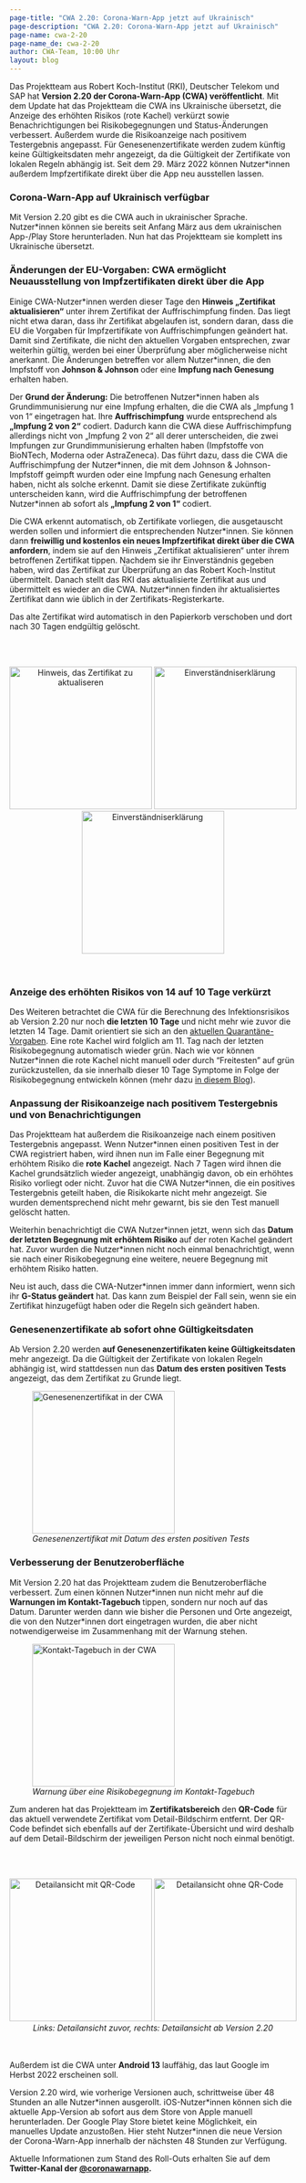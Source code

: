 ```yaml
---
page-title: "CWA 2.20: Corona-Warn-App jetzt auf Ukrainisch"
page-description: "CWA 2.20: Corona-Warn-App jetzt auf Ukrainisch"
page-name: cwa-2-20
page-name_de: cwa-2-20
author: CWA-Team, 10:00 Uhr
layout: blog
---
```


Das Projektteam aus Robert Koch-Institut (RKI), Deutscher Telekom und SAP hat **Version 2.20 der Corona-Warn-App (CWA) veröffentlicht**. Mit dem Update hat das Projektteam die CWA ins Ukrainische übersetzt, die Anzeige des erhöhten Risikos (rote Kachel) verkürzt sowie Benachrichtigungen bei Risikobegegnungen und Status-Änderungen verbessert. Außerdem wurde die Risikoanzeige nach positivem Testergebnis angepasst. Für Genesenenzertifikate werden zudem künftig keine Gültigkeitsdaten mehr angezeigt, da die Gültigkeit der Zertifikate von lokalen Regeln abhängig ist. Seit dem 29. März 2022 können Nutzer*innen außerdem Impfzertifikate direkt über die App neu ausstellen lassen.

<!-- overview -->

### Corona-Warn-App auf Ukrainisch verfügbar
Mit Version 2.20 gibt es die CWA auch in ukrainischer Sprache. Nutzer*innen können sie bereits seit Anfang März aus dem ukrainischen App-/Play Store herunterladen. Nun hat das Projektteam sie komplett ins Ukrainische übersetzt. 

### Änderungen der EU-Vorgaben: CWA ermöglicht Neuausstellung von Impfzertifikaten direkt über die App

Einige CWA-Nutzer\*innen werden dieser Tage den **Hinweis „Zertifikat aktualisieren“** unter ihrem Zertifikat der Auffrischimpfung finden. Das liegt nicht etwa daran, dass ihr Zertifikat abgelaufen ist, sondern daran, dass die EU die Vorgaben für Impfzertifikate von Auffrischimpfungen geändert hat. Damit sind Zertifikate, die nicht den aktuellen Vorgaben entsprechen, zwar weiterhin gültig, werden bei einer Überprüfung aber möglicherweise nicht anerkannt. Die Änderungen betreffen vor allem Nutzer\*innen, die den Impfstoff von **Johnson & Johnson** oder eine **Impfung nach Genesung** erhalten haben.

Der **Grund der Änderung:** Die betroffenen Nutzer\*innen haben als Grundimmunisierung nur eine Impfung erhalten, die die CWA als „Impfung 1 von 1“ eingetragen hat. Ihre **Auffrischimpfung** wurde entsprechend als **„Impfung 2 von 2“** codiert. Dadurch kann die CWA diese Auffrischimpfung allerdings nicht von „Impfung 2 von 2“ all derer unterscheiden, die zwei Impfungen zur Grundimmunisierung erhalten haben (Impfstoffe von BioNTech, Moderna oder AstraZeneca). Das führt dazu, dass die CWA die Auffrischimpfung der Nutzer\*innen, die mit dem Johnson & Johnson-Impfstoff geimpft wurden oder eine Impfung nach Genesung erhalten haben, nicht als solche erkennt. Damit sie diese Zertifikate zukünftig unterscheiden kann, wird die Auffrischimpfung der betroffenen Nutzer*innen ab sofort als **„Impfung 2 von 1“** codiert. 

Die CWA erkennt automatisch, ob Zertifikate vorliegen, die ausgetauscht werden sollen und informiert die entsprechenden Nutzer\*innen. Sie können dann **freiwillig und kostenlos ein neues Impfzertifikat direkt über die CWA anfordern**, indem sie auf den Hinweis „Zertifikat aktualisieren“ unter ihrem betroffenen Zertifikat tippen. Nachdem sie ihr Einverständnis gegeben haben, wird das Zertifikat zur Überprüfung an das Robert Koch-Institut übermittelt. Danach stellt das RKI das aktualisierte Zertifikat aus und übermittelt es wieder an die CWA. Nutzer\*innen finden ihr aktualisiertes Zertifikat dann wie üblich in der Zertifikats-Registerkarte.

Das alte Zertifikat wird automatisch in den Papierkorb verschoben und dort nach 30 Tagen endgültig gelöscht. 

<br></br>
<center> 
<img src="./neuaustellung(1).png" title="Hinweis, das Zertifikat zu aktualiseren" alt="Hinweis, das Zertifikat zu aktualiseren" style="align: center" width=250> <img src="./neuaustellung(2).png" title="Einverständniserklärung" alt="Einverständniserklärung" style="align: center" width=250> <img src="./neuaustellung(3).png" title="Einverständniserklärung" alt="Einverständniserklärung" style="align: center" width=250>
<figcaption aria-hidden="true"><em></em></figcaption>
</center>
<br></br>

### Anzeige des erhöhten Risikos von 14 auf 10 Tage verkürzt 
Des Weiteren betrachtet die CWA für die Berechnung des Infektionsrisikos ab Version 2.20 nur noch **die letzten 10 Tage** und nicht mehr wie zuvor die letzten 14 Tage. Damit orientiert sie sich an den [aktuellen Quarantäne-Vorgaben](https://www.rki.de/DE/Content/InfAZ/N/Neuartiges_Coronavirus/Quarantaene/Absonderung.html#:~:text=Kontaktpersonen%20sollen%20sich%20selbst%20monitoren,Isolierungszeit%20ab%20dem%20Datum%20eines). Eine rote Kachel wird folglich am 11. Tag nach der letzten Risikobegegnung automatisch wieder grün. Nach wie vor können Nutzer\*innen die rote Kachel nicht manuell oder durch “Freitesten” auf grün zurückzustellen, da sie innerhalb dieser 10 Tage Symptome in Folge der Risikobegegnung entwickeln können (mehr dazu [in diesem Blog](/de/blog/2021-12-15-cwa-red-tile-guidance/)). 

### Anpassung der Risikoanzeige nach positivem Testergebnis und von Benachrichtigungen 
Das Projektteam hat außerdem die Risikoanzeige nach einem positiven Testergebnis angepasst. Wenn Nutzer\*innen einen positiven Test in der CWA registriert haben, wird ihnen nun im Falle einer Begegnung mit erhöhtem Risiko die **rote Kachel** angezeigt. Nach 7 Tagen wird ihnen die Kachel grundsätzlich wieder angezeigt, unabhängig davon, ob ein erhöhtes Risiko vorliegt oder nicht. Zuvor hat die CWA Nutzer\*innen, die ein positives Testergebnis geteilt haben, die Risikokarte nicht mehr angezeigt. Sie wurden dementsprechend nicht mehr gewarnt, bis sie den Test manuell gelöscht hatten.  

Weiterhin benachrichtigt die CWA Nutzer\*innen jetzt, wenn sich das **Datum der letzten Begegnung mit erhöhtem Risiko** auf der roten Kachel geändert hat. Zuvor wurden die Nutzer\*innen nicht noch einmal benachrichtigt, wenn sie nach einer Risikobegegnung eine weitere, neuere Begegnung mit erhöhtem Risiko hatten.

Neu ist auch, dass die CWA-Nutzer\*innen immer dann informiert, wenn sich ihr **G-Status geändert** hat. Das kann zum Beispiel der Fall sein, wenn sie ein Zertifikat hinzugefügt haben oder die Regeln sich geändert haben.


### Genesenenzertifikate ab sofort ohne Gültigkeitsdaten
Ab Version 2.20 werden **auf Genesenenzertifikaten keine Gültigkeitsdaten** mehr angezeigt. Da die Gültigkeit der Zertifikate von lokalen Regeln abhängig ist, wird stattdessen nun das **Datum des ersten positiven Tests** angezeigt, das dem Zertifikat zu Grunde liegt.  

<div class="right-float">
<figure>
<img src="./Genesenenzertifikat.png" alt="Genesenenzertifikat in der CWA" style="align: center" width=250px><figcaption aria-hidden="true"><em>Genesenenzertifikat mit Datum des ersten positiven Tests</em></figcaption>
</figure>
</div>

### Verbesserung der Benutzeroberfläche
Mit Version 2.20 hat das Projektteam zudem die Benutzeroberfläche verbessert. Zum einen können Nutzer\*innen nun nicht mehr auf die **Warnungen im Kontakt-Tagebuch** tippen, sondern nur noch auf das Datum. Darunter werden dann wie bisher die Personen und Orte angezeigt, die von den Nutzer*innen dort eingetragen wurden, die aber nicht notwendigerweise im Zusammenhang mit der Warnung stehen. 

<div class="right-float">
<figure>
<img src="./kontakt-tagebuch.png" alt="Kontakt-Tagebuch in der CWA" style="align: center" width=250px><figcaption aria-hidden="true"><em>Warnung über eine Risikobegegnung im Kontakt-Tagebuch</em></figcaption>
</figure>
</div>

Zum anderen hat das Projektteam im **Zertifikatsbereich** den **QR-Code** für das aktuell verwendete Zertifikat vom Detail-Bildschirm entfernt. Der QR-Code befindet sich ebenfalls auf der Zertifikate-Übersicht und wird deshalb auf dem Detail-Bildschirm der jeweiligen Person nicht noch einmal benötigt. 

<br></br>
<center> 
<img src="./qr-code-vorher.png" title="Detailansicht mit QR-Code" alt="Detailansicht mit QR-Code" style="align: center" width=250> <img src="./qr-code-nachher.png" title="Detailansicht ohne QR-Code" alt="Detailansicht ohne QR-Code" style="align: center" width=250>
<figcaption aria-hidden="true"><em>Links: Detailansicht zuvor, rechts: Detailansicht ab Version 2.20</em></figcaption>
</center>
<br></br>

Außerdem ist die CWA unter **Android 13** lauffähig, das laut Google im Herbst 2022 erscheinen soll. 

Version 2.20 wird, wie vorherige Versionen auch, schrittweise über 48 Stunden an alle Nutzer*innen ausgerollt. iOS-Nutzer\*innen können sich die aktuelle App-Version ab sofort aus dem Store von Apple manuell herunterladen. Der Google Play Store bietet keine Möglichkeit, ein manuelles Update anzustoßen. Hier steht Nutzer\*innen die neue Version der Corona-Warn-App innerhalb der nächsten 48 Stunden zur Verfügung.

Aktuelle Informationen zum Stand des Roll-Outs erhalten Sie auf dem **Twitter-Kanal der [@coronawarnapp](https://twitter.com/coronawarnapp).**
